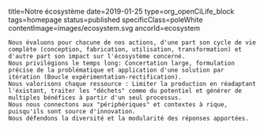 title=Notre écosystème
date=2019-01-25
type=org_openCiLife_block
tags=homepage
status=published
specificClass=poleWhite
contentImage=images/ecosystem.svg
ancorId=ecosystem
~~~~~~
Nous évaluons pour chacune de nos actions, d'une part son cycle de vie complète (conception, fabrication, utilisation, transformation) et d'autre part son impact sur l'écosystème concerné.
Nous privilégions le temps long: Concertation large, formulation précise de la problématique et application d'une solution par itération (Boucle expérimentation-rectification).
Nous valorisons chaque ressource : Limiter la production en réadaptant l'éxistant, traiter les "déchets" comme du potentiel et générer de multiples bénéfices à partir d'un seul processus.
Nous nous connectons aux "périphériques" et contextes à rique, puisqu'ils sont source d'innovation.
Nous défendons la diversité et la modularité des réponses apportées.